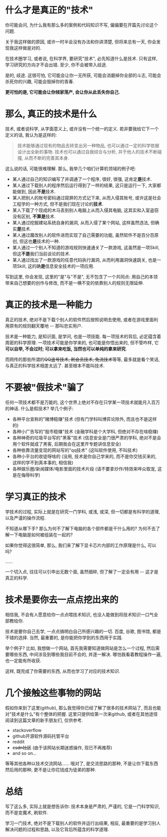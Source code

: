 # 什么才是真正的"技术"
你可能会问, 为什么我有那么多的案例和代码知识不写, 偏偏要在开篇先讨论这个问题.

关于我这样做的原因, 或许一时半会没有办法和你讲清楚, 但将来总有一天, 你会发现我这样做是对的.

在技术圈学习, 或者说, 在科学界, 要研究"技术", 必先知道什么是技术. 只有这样, 学习研究的方向才不会出错. 至少, 你不会被带入歧途.

是的, 歧途. 这很可怕, 它可能会让你一无所获, 可能会消磨掉你全部的斗志, 可能会杀死你的兴趣, 可能会毁掉你的青春.

**更可怕的是, 它可能会让你倾家荡产, 会让你从此丢失你自己.**

# 那么, 真正的技术是什么
技术, 或者说科学, 从字面意义上, 或许没有一个统一的定义. 若非要我给它下一个定义的话, 我认为是这样的:

> 技术能够通过现有的物品去转变出另一种物品, 也可以通过一定的科学依据设计出全新的事物.
> 技术也可以通过自我综合与分析, 并于他人的技术不断碰撞, 从而不断的完善其本身.

这么说的话, 可能很难理解. 那么, 我举几个咱们计算机领域的例子吧:

+ 某人通过自己的知识编写了并调通了一个程序, 很好, 很强, 这肯定**是**技术.
+ 某人通过下载别人的程序然后运行得到了一样的结果, 这只是运行一下, 大家都能做到, 因此**不是**技术.
+ 某人把别人的账号密码通过窥屏的方式记下来, 从而入侵其账号, 或许这是社会工程学的一种方式, 但不是我们现在讨论的**技术**.
+ 某人下载了个现成的木马丢到别人电脑上从而入侵其电脑, 这其实和入室盗窃没有区别, **不算是**技术.
+ 某人通过挖掘建站系统自身的漏洞, 从而入侵了某个网站, 这样虽然违法, 但确实**是**技术.
+ 某人通过魔改别人的软件进而实现了自己需要的功能, 虽然软件不是百分百原创, 但这也**是**技术的一种.
+ 某人通过一个别人不知道的游戏规则快速通关了一款游戏, 这虽然是一项Skill, 但这**不是**我们当前谈论的技术.
+ 某人通过找出了一款游戏的任意代码执行漏洞, 从而利用漏洞快速跳关, 也是一项Skill, 这的确**是**信息安全技术的一项应用.

写到这里, 你会发现, 这里的"是"与"不是", 无不包含了一个共同点: 用自己的本领带来自己想要的创作与修改, 而不是一横不变的依靠别人的规则无限延伸.

# 真正的技术是一种能力
真正的技术, 绝对不是下载个别人的软件然后按照说明去使用, 或者在游戏里面利用原有的规则翻天覆地 -- 那叫忠实用户.

技术是一种能力, 是知识面, 是学问, 也是一项技能. 每一项技术的背后, 必定蕴含着周密的科学原理. 一项技术可能是你学来的, 也可能是你悟出来的, 但不管咋样, 它**可以自举, 不会过时; 可以拿来吃饭, 当然也可以单纯的拿来研究**.

而网传的那些所谓的~~QQ盗号技术, 刷会员技术, 免流技术~~等等, 最多就是看个笑话, 与真正的科学技术相差太远了. 甚至根本不能叫技术.

# 不要被"假技术"骗了
任何一项技术都不是万能的, 这个世界上绝对不存在只学某一项技术就能月入百万的神话. 什么是假技术? 举几个例子:

+ 各种平台宣称的"赌博稳赚"技术 (但有门学科叫博弈论除外, 而且也不是这样的)
+ 各种小广告写的"股市稳赚"技术 (金融学科是个大学科, 但绝对不存在啥稳赚)
+ 各种神奇的垃圾平台写的"黑客"技术 (信息安全是门很严肃的学科, 绝对不是会用个软件就成了黑客, 后期我会在这里开专题讲信息安全)
+ 各种依靠流量变现的网站写的"qq技术" (这叫软件使用, 不叫技术)
+ 各种小平台的收徒呀啥的 (没用, 技术是你自己学来的, 而不是你交钱买来的, 这样的学不到真本事的, 相信我)
+ 各种娱乐圈/新闻媒体/电影里面的技术片段 (请不要拿炒作/特效来哗众取宠, 这是在侮辱科学)

# 学习真正的技术
学技术的过程, 实际上就是在研究一门学科, 或浅, 或深, 但一切都是有科学的道理, 以及严谨的操作流程.

不知道从哪下手? 那么为何不了解下电脑的各个部件都是干什么用的? 为何不去了解一下电脑是如何被组装在一起的?

如果你觉得这很简单, 那么, 我们来了解下显卡芯片内部的工作原理是什么, 可以吗?

……

一个切入点, 往往可以引申出无数个面, 虽然细碎, 但了解了一定会有用 -- 这才是真正的科学.

# 技术是要你去一点点挖出来的
相信我, 不会有人愿意给你一点点喂技术知识, 也没人能做到将技术知识一口气全部教给你.

技术是要你自己去学, 一点点搞明白自己所感兴趣的一切. 百度, 谷歌, 图书馆, 都是不错的选择. 当然, 最重要的, 是你能把你学到的东西用于实践.

举个例子? 比如, 我想做一个网站, 首先我需要知道做网站是怎么一个过程, 然后需要哪些东西, 中间涉及到哪些我目前不会的, 并逐一解决. 哪怕我看着教程操作一遍, 也一定能有所收获.

这样, 既完成了你需要的东西, 从而也学习了对应的技术知识.

# 几个接触这些事物的网站
假如你来到了这里(github), 那么我觉得你已经了解了很多的技术网站了, 而且也能对"技术是什么"有个整体的把握. 这里只提供给第一次来github, 或者在其他途径阅读到这篇文章的新手朋友们, 仅供参考.

+ stackoverflow
+ github开源软件源码托管平台
+ reddit
+ ~~csdn社区~~ (由于该网站长期迷惑操作, 现已不再推荐)
+ and so on...

等等其他各种以技术交流网站…… 哦对了, 是交流思路的那种, 不是让你下载东西然后用的那种, 更不是让你花钱成为徒弟的那种.

# 总结
写了这么多, 实际上就是想告诉你: 技术本身是严肃的, 严谨的, 它是一门科学知识, 而不是变魔术, 刷软件.

学习一门技术, 绝对不是下载别人的软件并运行出结果, 相反, 最重要的是学习别人解决问题的过程和思路, 以及它背后所蕴含的科学道理.
